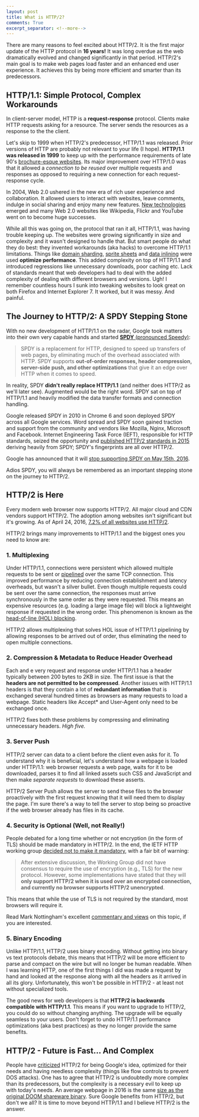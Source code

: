 ```yaml
---
layout: post
title: What is HTTP/2?
comments: True
excerpt_separator: <!--more-->
---
```


There are many reasons to feel excited about HTTP/2. It is the first major update of the HTTP protocol in **16 years!** It was long overdue as the web dramatically evolved and changed significantly in that period. HTTP/2's main goal is to make web pages load faster and an enhanced end user experience. It achieves this by being more efficient and smarter than its predecessors.

## HTTP/1.1: Simple Protocol, Complex Workarounds
In client-server model, HTTP is a **request-response** protocol. Clients make HTTP requests asking for a resource. The server sends the resources as a response to the the client.

Let's skip to 1999 when HTTP/2's predecessor, HTTP/1.1 was released. Prior versions of HTTP are probably not relevant to your life (I hope). **HTTP/1.1 was released in 1999** to keep up with the performance requirements of late 90's [brochure-esque websites](http://www.smashingapps.com/2009/08/13/how-popular-website-designs-looked-like-in-late-90s.html). Its major improvement over HTTP/1.0 was that it allowed a *connection to be reused* over multiple requests and responses as opposed to requiring a new connection for each request-response cycle.

<!--more-->

In 2004, Web 2.0 ushered in the new era of rich user experience and collaboration. It allowed users to interact with websites, leave comments, indulge in social sharing and enjoy many new features. [New technologies](https://en.wikipedia.org/wiki/Web_2.0#Technologies) emerged and many Web 2.0 websites like Wikipedia, Flickr and YouTube went on to become huge successes.

While all this was going on, the protocol that ran it all, HTTP/1.1, was having trouble keeping up. The websites were growing significantly in size and complexity and it wasn't designed to handle that. But smart people do what they do best: they invented workarounds (aka hacks) to overcome HTTP/1.1 limitations. Things like [domain sharding](https://www.maxcdn.com/one/visual-glossary/domain-sharding-2/), [sprite sheets](https://developer.apple.com/library/iad/documentation/NetworkingInternet/Conceptual/SafariImageDeliveryBestPractices/ReducingHTTPRequestswithSprites/ReducingHTTPRequestswithSprites.html) and [data inlining](http://www.websiteoptimization.com/speed/tweak/inline-images/) were used **optimize performance**. This added complexity on top of HTTP/1.1 and introduced regressions like unnecessary downloads, poor caching etc. Lack of standards meant that web developers had to deal with the added complexity of dealing with different browsers and versions. Ugh! I remember countless hours I sunk into tweaking websites to look great on both Firefox and Internet Explorer 7. It worked, but it was messy. And painful.

## The Journey to HTTP/2: A SPDY Stepping Stone

With no new development of HTTP/1.1 on the radar, Google took matters into their own very capable hands and started [**SPDY** (pronounced Speedy)](https://developers.google.com/speed/articles/spdy-for-mobile#methodology):

> SPDY is a replacement for HTTP, designed to speed up transfers of web pages, by eliminating much of the overhead associated with HTTP. SPDY supports **out-of-order responses, header compression, server-side push, and other optimizations** that give it an edge over HTTP when it comes to speed.

In reality, SPDY **didn't really replace HTTP/1.1** (and neither does HTTP/2 as we'll later see). Augmented would be the right word. SPDY sat on top of HTTP/1.1 and heavily modified the data transfer formats and connection handling.

Google released SPDY in 2010 in Chrome 6 and soon deployed SPDY across all Google services. Word spread and SPDY soon gained traction and support from the community and vendors like Mozilla, Nginx, Microsoft and Facebook. Internet Engineering Task Force (IEFT), responsible for HTTP standards, seized the opportunity and [published HTTP/2 standards in 2015](https://tools.ietf.org/html/rfc7540) deriving heavily from SPDY; SPDY's fingerprints are all over HTTP/2.

Google has announced that it will [stop supporting SPDY on May 15th, 2016](http://blog.chromium.org/2016/02/transitioning-from-spdy-to-http2.html).

Adios SPDY, you will always be remembered as an important stepping stone on the journey to HTTP/2.

## HTTP/2 is Here

Every modern web browser now supports HTTP/2. All major cloud and CDN vendors support HTTP/2. The adoption among websites isn't significant but it's growing. As of April 24, 2016, [7.2% of all websites use HTTP/2](http://w3techs.com/technologies/details/ce-http2/all/all).

HTTP/2 brings many improvements to HTTP/1.1 and the biggest ones you need to know are:

### 1. Multiplexing
Under HTTP/1.1, connections were persistent which allowed multiple requests to be sent or [pipelined](https://en.wikipedia.org/wiki/HTTP_pipelining) over the same TCP connection. This improved performance by reducing connection establishment and latency overheads, but wasn't a silver bullet. Even though multiple requests could be sent over the same connection, the responses must arrive synchronously in the same order as they were requested. This means an expensive resources (e.g. loading a large image file) will block a lightweight response if requested in the wrong order. This phenomenon is known as the [head-of-line (HOL) blocking](https://en.wikipedia.org/wiki/Head-of-line_blocking).

HTTP/2 allows multiplexing that solves HOL issue of HTTP/1.1 pipelining by allowing responses to be arrived out of order, thus eliminating the need to open multiple connections.

### 2. Compression & Metadata to Reduce Header Overhead
Each and e  very request and response under HTTP/1.1 has a header typically between 200 bytes to 2KB in size. The first issue is that the **headers are not permitted to be compressed**. Another issues with HTTP/1.1 headers is that they contain a lot of **redundant information** that is exchanged several hundred times as browsers as many requests to load a webpage. Static headers like Accept* and User-Agent only need to be exchanged once.

HTTP/2 fixes both these problems by compressing and eliminating unnecessary headers. *High five.*

### 3. Server Push
HTTP/2 server can data to a client before the client even asks for it. To understand why it is beneficial, let's understand how a webpage is loaded under HTTP/1.1: web browser requests a web page, waits for it to be downloaded, parses it to find all linked assets such CSS and JavaScript and then make *separate requests* to download these asserts.

HTTP/2 Server Push allows the server to send these files to the browser proactively with the first request knowing that it will need them to display the page. I'm sure there's a way to tell the server to stop being so proactive if the web browser already has files in its cache.

### 4. Security is Optional (Well, not Really!)
People debated for a long time whether or not encryption (in the form of TLS) should be made mandatory in HTTP/2. In the end, the IETF HTTP working group [decided not to make it mandatory](http://http2.github.io/faq/#does-http2-require-encryption), with a fair bit of warning:

> After extensive discussion, the Working Group did not have consensus to require the use of encryption (e.g., TLS) for the new protocol. However, some implementations have stated that they will **only support HTTP/2 when it is used over an encrypted connection, and currently no browser supports HTTP/2 unencrypted**.

This means that while the use of TLS is not required by the standard, most browsers will require it.

Read Mark Nottingham's excellent [commentary and views](https://www.mnot.net/blog/2014/01/04/strengthening_http_a_personal_view) on this topic, if you are interested.

### 5. Binary Encoding
Unlike HTTP/1.1, HTTP/2 uses binary encoding. Without getting into binary vs text protocols debate, this means that HTTP/2 will be more efficient to parse and compact on the wire but will no longer be human readable. When I was learning HTTP, one of the first things I did was made a request by hand and looked at the response along with all the headers as it arrived in all its glory. Unfortunately, this won't be possible in HTTP/2 - at least not without specialized tools.


The good news for web developers is that **HTTP/2 is backwards compatible with HTTP/1.1**. This means if you want to upgrade to HTTP/2, you could do so without changing anything. The upgrade will be equally seamless to your users. Don't forget to undo HTTP/1.1 performance optimizations (aka best practices) as they no longer provide the same benefits.

## HTTP/2 - Future is Fast... And Complex
People have [criticized](https://queue.acm.org/detail.cfm?id=2716278) HTTP/2 for being Google's idea, optimized for their needs and having needless complexity (things like flow controls to prevent DOS attacks). One has to agree that HTTP/2 is undoubtedly more complex than its predecessors, but the complexity is a necessary evil to keep up with today's needs. An average webpage in 2016 is the same [size as the original DOOM shareware binary](https://mobiforge.com/research-analysis/the-web-is-doom?r=1). Sure Google benefits from HTTP/2, but don't we all? It is time to move beyond HTTP/1.1 and I believe HTTP/2 is the answer.

